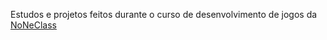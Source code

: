 Estudos e projetos feitos durante o curso de desenvolvimento de jogos da [NoNeClass](https://noneclass.com.br)  
##
